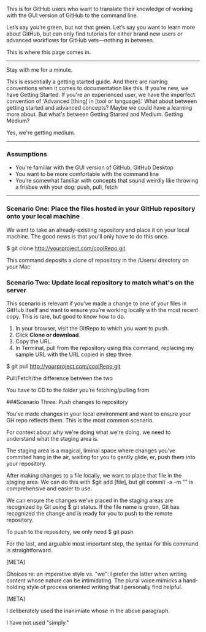 This is for GitHub users who want to translate their knowledge of working with the GUI version of GitHub to the command line. 

Let’s say you’re green, but not that green. Let’s say you want to learn more about GitHub, but can only find tutorials for either brand new users or advanced workflows for GitHub vets—nothing in between. 

This is where this page comes in.

---------------

Stay with me for a minute. 

This is essentially a getting started guide. And there are naming conventions when it comes to documentation like this. If you're new, we have Getting Started. If you're an experienced user, we have the imperfect convention of 'Advanced [thing] in [tool or language].' What about between getting started and advanced concepts? Maybe we could have a learning more about. But what's between Getting Started and Medium. Getting Medium? 

Yes, we're getting medium.

----------------

### Assumptions

- You're familiar with the GUI version of GitHub, GitHub Desktop
- You want to be more comfortable with the command line
- You’re somewhat familiar with concepts that sound weirdly like throwing a frisbee with your dog: push, pull, fetch

-------------------

### Scenario One:  Place the files hosted in your GitHub repository onto your local machine 

We want to take an already-existing repository and place it on your local machine. The good news is that you'll only have to do this once. 

$ git clone http://yourproject.com/coolRepo.git

This command deposits a clone of repository in the /Users/ directory on your Mac

### Scenario Two: Update local repository to match what's on the server

This scenario is relevant if you’ve made a change to one of your files in GitHub itself and want to ensure you’re working locally with the most recent copy. This is rare, but good to know how to do. 

1. In your browser, visit the GitRepo to which you want to push. 
2. Click **Clone or download**.
3. Copy the URL. 
4. In Terminal, pull from the repository using this command, replacing my sample URL with the URL copied in step three.

$ git pull http://yourproject.com/coolRepo.git

Pull/Fetch/the difference between the two

You have to CD to the folder you’re fetching/pulling from

###Scenario Three: Push changes to repository 

You’ve made changes in your local environment and want to ensure your GH repo reflects them. This is the most common scenario. 

For context about why we're doing what we're doing, we need to understand what the staging area is. 

The staging area is a magical, liminal space where changes you've commited hang in the air, waiting for you to gently glide, er, push them into your repository. 

After making changes to a file locally, we want to place that file in the staging area. We can do this with $git add [file], but git commit -a -m "" is comprehensive and easier to use. 

We can ensure the changes we've placed in the staging areas are recognized by Git using $ git status. If the file name is green, Git has recognized the change and is ready for you to push to the remote repository.

To push to the repository, we only need $ git push

For the last, and arguable most important step, the syntax for this command is straightforward.   

[META]

Choices re: an imperative style vs. "we": I prefer the latter when writing content whose nature can be intimidating. The plural voice mimicks a hand-holding style of process oriented writing that I personally find helpful. 

[META]

I deliberately used the inanimiate whose in the above paragraph. 

I have not used "simply."